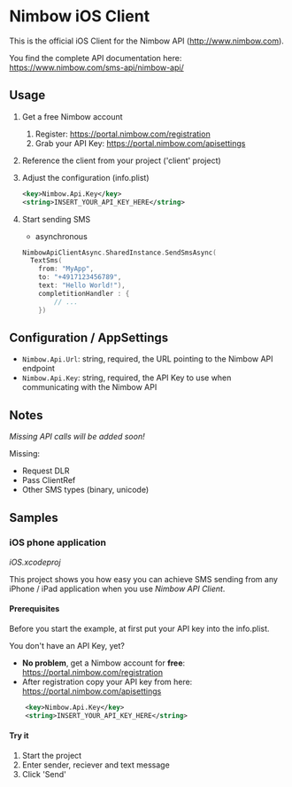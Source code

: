 # Nimbow iOS Client

This is the official iOS Client for the Nimbow API (<http://www.nimbow.com>).

You find the complete API documentation here: <https://www.nimbow.com/sms-api/nimbow-api/>

## Usage

1. Get a free Nimbow account
	1. Register: https://portal.nimbow.com/registration
	2. Grab your API Key: https://portal.nimbow.com/apisettings

2. Reference the client from your project ('client' project)

3. Adjust the configuration (info.plist)
	```XML
	<key>Nimbow.Api.Key</key>
	<string>INSERT_YOUR_API_KEY_HERE</string>
	```

4. Start sending SMS
	* asynchronous
	```Swift
	NimbowApiClientAsync.SharedInstance.SendSmsAsync(
      TextSms(
        from: "MyApp",
        to: "+4917123456789",
        text: "Hello World!"),
        completitionHandler : {
            // ...
        })

## Configuration / AppSettings
* `Nimbow.Api.Url`: string, required, the URL pointing to the Nimbow API endpoint
* `Nimbow.Api.Key`: string, required, the API Key to use when communicating with the Nimbow API

## Notes
*Missing API calls will be added soon!*

Missing:
* Request DLR
* Pass ClientRef
* Other SMS types (binary, unicode)

## Samples

### iOS phone application
*iOS.xcodeproj*

This project shows you how easy you can achieve SMS sending from any iPhone / iPad application when you use *Nimbow API Client*.

#### Prerequisites
Before you start the example, at first put your API key into the info.plist.

You don't have an API Key, yet?

* **No problem**, get a Nimbow account for **free**: <https://portal.nimbow.com/registration>
* After registration copy your API key from here: <https://portal.nimbow.com/apisettings>
```XML
	<key>Nimbow.Api.Key</key>
	<string>INSERT_YOUR_API_KEY_HERE</string>
```

#### Try it
1. Start the project
2. Enter sender, reciever and text message
3. Click 'Send'

